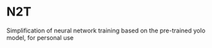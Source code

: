 # N2T
Simplification of neural network training based on the pre-trained yolo model, for personal use
